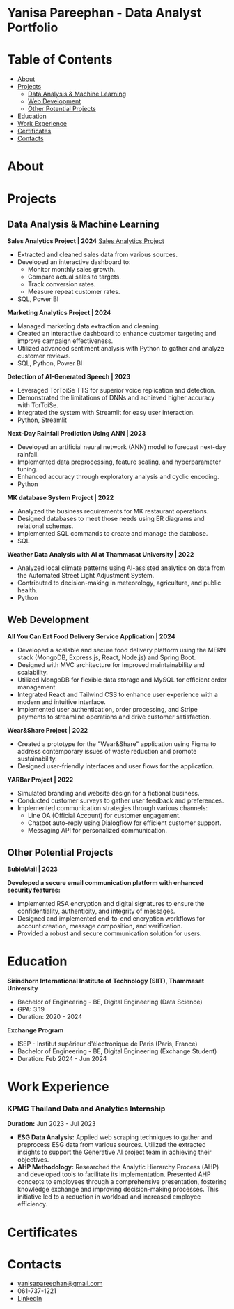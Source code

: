 # Yanisa Pareephan - Data Analyst Portfolio

# Table of Contents
- [About](#About)
- [Projects](#Projects)
  - [Data Analysis & Machine Learning](#DataAnalysis&MachineLearning)
  - [Web Development](#WebDevelopment])
  - [Other Potential Projects](#OtherPotentialProjects)
- [Education](#Education)
- [Work Experience](#WorkExperience)
- [Certificates](#Certificates)
- [Contacts](#Contacts)
# About

# Projects
## Data Analysis & Machine Learning
**Sales Analytics Project | 2024**
[Sales Analytics Project](SalesAnalytics.md)

* Extracted and cleaned sales data from various sources. 
* Developed an interactive dashboard to:
    * Monitor monthly sales growth.
    * Compare actual sales to targets.
    * Track conversion rates.
    * Measure repeat customer rates.
* SQL, Power BI

**Marketing Analytics Project | 2024**

* Managed marketing data extraction and cleaning.
* Created an interactive dashboard to enhance customer targeting and improve campaign effectiveness.
* Utilized advanced sentiment analysis with Python to gather and analyze customer reviews.
* SQL, Python, Power BI
  
**Detection of AI-Generated Speech | 2023**

* Leveraged TorToiSe TTS for superior voice replication and detection.
* Demonstrated the limitations of DNNs and achieved higher accuracy with TorToiSe.
* Integrated the system with Streamlit for easy user interaction.
* Python, Streamlit
  
**Next-Day Rainfall Prediction Using ANN | 2023**

* Developed an artificial neural network (ANN) model to forecast next-day rainfall.
* Implemented data preprocessing, feature scaling, and hyperparameter tuning.
* Enhanced accuracy through exploratory analysis and cyclic encoding.
* Python

**MK database System Project | 2022**

* Analyzed the business requirements for MK restaurant operations.
* Designed databases to meet those needs using ER diagrams and relational schemas.
* Implemented SQL commands to create and manage the database.
* SQL
  
**Weather Data Analysis with AI at Thammasat University | 2022**

* Analyzed local climate patterns using AI-assisted analytics on data from the Automated Street Light Adjustment System.
* Contributed to decision-making in meteorology, agriculture, and public health.
* Python

## Web Development

**All You Can Eat Food Delivery Service Application | 2024**

* Developed a scalable and secure food delivery platform using the MERN stack (MongoDB, Express.js, React, Node.js) and Spring Boot.
* Designed with MVC architecture for improved maintainability and scalability.
* Utilized MongoDB for flexible data storage and MySQL for efficient order management.
* Integrated React and Tailwind CSS to enhance user experience with a modern and intuitive interface.
* Implemented user authentication, order processing, and Stripe payments to streamline operations and drive customer satisfaction.

**Wear&Share Project | 2022**

* Created a prototype for the "Wear&Share" application using Figma to address contemporary issues of waste reduction and promote sustainability.
* Designed user-friendly interfaces and user flows for the application.

**YARBar Project | 2022**

* Simulated branding and website design for a fictional business.
* Conducted customer surveys to gather user feedback and preferences.
* Implemented communication strategies through various channels:
    * Line OA (Official Account) for customer engagement.
    * Chatbot auto-reply using Dialogflow for efficient customer support.
    * Messaging API for personalized communication.

## Other Potential Projects

**BubieMail  | 2023**

**Developed a secure email communication platform with enhanced security features:**

* Implemented RSA encryption and digital signatures to ensure the confidentiality, authenticity, and integrity of messages.
* Designed and implemented end-to-end encryption workflows for account creation, message composition, and verification.
* Provided a robust and secure communication solution for users.

# Education
**Sirindhorn International Institute of Technology (SIIT), Thammasat University**
* Bachelor of Engineering - BE, Digital Engineering (Data Science)
* GPA: 3.19
* Duration: 2020 - 2024

**Exchange Program**
* ISEP - Institut supérieur d'électronique de Paris (Paris, France)
* Bachelor of Engineering - BE, Digital Engineering (Exchange Student)
* Duration: Feb 2024 - Jun 2024

# Work Experience
### KPMG Thailand Data and Analytics Internship

**Duration:** Jun 2023 - Jul 2023

* **ESG Data Analysis:** Applied web scraping techniques to gather and preprocess ESG data from various sources. Utilized the extracted insights to support the Generative AI project team in achieving their objectives.
* **AHP Methodology:** Researched the Analytic Hierarchy Process (AHP) and developed tools to facilitate its implementation. Presented AHP concepts to employees through a comprehensive presentation, fostering knowledge exchange and improving decision-making processes. This initiative led to a reduction in workload and increased employee efficiency.

# Certificates

# Contacts
* yanisapareephan@gmail.com
* 061-737-1221
* [LinkedIn](https://www.linkedin.com/in/yanisa-pareephan-5a4552270)
